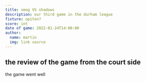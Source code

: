 ```yaml
---
title: smog VS shadows
description: our third game in the durham league
fixture: opiton?
score: int
date of game: 2022-01-24T14:00:00
author:
  name: martin
  img: link source
---
```


## the review of the game from the court side

the game went well
